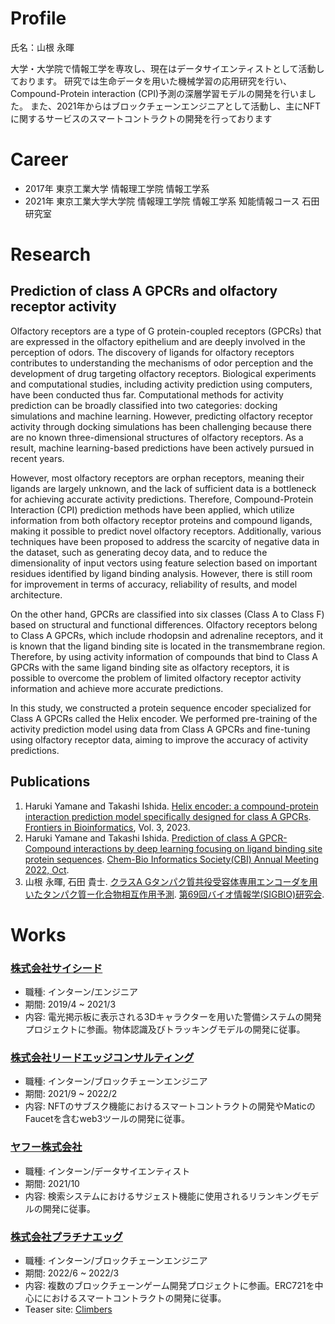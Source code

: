 # Profile
氏名：山根 永暉

大学・大学院で情報工学を専攻し、現在はデータサイエンティストとして活動しております。
研究では生命データを用いた機械学習の応用研究を行い、Compound-Protein interaction (CPI)予測の深層学習モデルの開発を行いました。
また、2021年からはブロックチェーンエンジニアとして活動し、主にNFTに関するサービスのスマートコントラクトの開発を行っております

# Career

- 2017年 東京工業大学 情報理工学院 情報工学系
- 2021年 東京工業大学大学院 情報理工学院 情報工学系 知能情報コース 石田研究室

# Research
## Prediction of class A GPCRs and olfactory receptor activity
Olfactory receptors are a type of G protein-coupled receptors (GPCRs) that are expressed in the olfactory epithelium and are deeply involved in the perception of odors. The discovery of ligands for olfactory receptors contributes to understanding the mechanisms of odor perception and the development of drug targeting olfactory receptors. Biological experiments and computational studies, including activity prediction using computers, have been conducted thus far. Computational methods for activity prediction can be broadly classified into two categories: docking simulations and machine learning. However, predicting olfactory receptor activity through docking simulations has been challenging because there are no known three-dimensional structures of olfactory receptors. As a result, machine learning-based predictions have been actively pursued in recent years.

However, most olfactory receptors are orphan receptors, meaning their ligands are largely unknown, and the lack of sufficient data is a bottleneck for achieving accurate activity predictions. Therefore, Compound-Protein Interaction (CPI) prediction methods have been applied, which utilize information from both olfactory receptor proteins and compound ligands, making it possible to predict novel olfactory receptors. Additionally, various techniques have been proposed to address the scarcity of negative data in the dataset, such as generating decoy data, and to reduce the dimensionality of input vectors using feature selection based on important residues identified by ligand binding analysis. However, there is still room for improvement in terms of accuracy, reliability of results, and model architecture.

On the other hand, GPCRs are classified into six classes (Class A to Class F) based on structural and functional differences. Olfactory receptors belong to Class A GPCRs, which include rhodopsin and adrenaline receptors, and it is known that the ligand binding site is located in the transmembrane region. Therefore, by using activity information of compounds that bind to Class A GPCRs with the same ligand binding site as olfactory receptors, it is possible to overcome the problem of limited olfactory receptor activity information and achieve more accurate predictions.

In this study, we constructed a protein sequence encoder specialized for Class A GPCRs called the Helix encoder. We performed pre-training of the activity prediction model using data from Class A GPCRs and fine-tuning using olfactory receptor data, aiming to improve the accuracy of activity predictions.
## Publications
1. Haruki Yamane and Takashi Ishida. [Helix encoder: a compound-protein interaction prediction model specifically designed for class A GPCRs](https://doi.org/10.3389/fbinf.2023.1193025). [Frontiers in Bioinformatics](https://www.frontiersin.org/journals/bioinformatics), Vol. 3, 2023.
2. Haruki Yamane and Takashi Ishida. [Prediction of class A GPCR-Compound interactions by deep learning focusing on ligand binding site protein sequences](https://cbi-society.org/taikai/taikai22/poster_oral/p_abstract_cbi2022.pdf"). [Chem-Bio Informatics Society(CBI) Annual Meeting 2022, Oct](https://cbi-society.org/taikai/taikai22/index.html).
3. 山根 永暉, 石田 貴士. [クラスA Gタンパク質共役受容体専用エンコーダを用いたタンパク質ー化合物相互作用予測](https://ipsj.ixsq.nii.ac.jp/ej/?action=pages_view_main&active_action=repository_view_main_item_detail&item_id=216913&item_no=1&page_id=13&block_id=8). [第69回バイオ情報学(SIGBIO)研究会](https://www.ipsj.or.jp/kenkyukai/event/bio69.html).

# Works
### [株式会社サイシード](https://sciseed.jp/)
- 職種: インターン/エンジニア
- 期間: 2019/4 ~ 2021/3
- 内容: 電光掲示板に表示される3Dキャラクターを用いた警備システムの開発プロジェクトに参画。物体認識及びトラッキングモデルの開発に従事。
### [株式会社リードエッジコンサルティング](https://corp.leadedge-c.com/)
- 職種: インターン/ブロックチェーンエンジニア
- 期間: 2021/9 ~ 2022/2
- 内容: NFTのサブスク機能におけるスマートコントラクトの開発やMaticのFaucetを含むweb3ツールの開発に従事。
### [ヤフー株式会社](https://about.yahoo.co.jp/)
- 職種: インターン/データサイエンティスト
- 期間: 2021/10
- 内容: 検索システムにおけるサジェスト機能に使用されるリランキングモデルの開発に従事。
### [株式会社プラチナエッグ](ttps://www.platinum-egg.com/)
- 職種: インターン/ブロックチェーンエンジニア
- 期間: 2022/6 ~ 2022/3
- 内容: 複数のブロックチェーンゲーム開発プロジェクトに参画。ERC721を中心ににおけるスマートコントラクトの開発に従事。
- Teaser site: [Climbers](https://climbers.show/)
